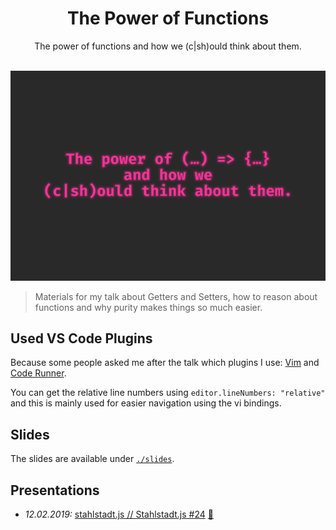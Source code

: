 <h1 align="center">The Power of Functions</h1>
<div align="center">
  <span>The power of functions and how we (c|sh)ould think about them.</span>
</div>
<br />

![frontpage](frontpage.png)

> Materials for my talk about Getters and Setters, how to reason about functions and why purity makes things so much easier.

## Used VS Code Plugins
Because some people asked me after the talk which plugins I use: [Vim](https://marketplace.visualstudio.com/items?itemName=vscodevim.vim) and [Code Runner](https://marketplace.visualstudio.com/items?itemName=formulahendry.code-runner).

You can get the relative line numbers using `editor.lineNumbers: "relative"` and this is mainly used for easier navigation using the vi bindings.

## Slides
The slides are available under [`./slides`](./slides).

## Presentations
- *12.02.2019:* [stahlstadt.js // Stahlstadt.js #24](https://www.meetup.com/stahlstadt-js/events/268136639/) [:movie_camera:](asap)
